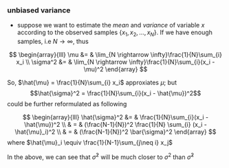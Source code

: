 ### unbiased variance
* suppose we want to estimate the *mean* and *variance* of variable $x$ according to the observed samples $\{x_1, x_2, ..., x_N\}$. If we have enough samples, i.e $N \rightarrow \infty$, thus

$$
\begin{array}{lll}
\mu &= & \lim_{N \rightarrow \infty}\frac{1}{N}\sum_{i} x_i \\
\sigma^2 &= & \lim_{N \rightarrow \infty}\frac{1}{N}\sum_{i}(x_i - \mu)^2
\end{array}
$$

So, $\hat{\mu} =  \frac{1}{N}\sum_{i} x_i$ approxiates $\mu$; but 
$$\hat{\sigma}^2 =  \frac{1}{N}\sum_{i}(x_i - \hat{\mu})^2$$ could be further reformulated as following

$$
\begin{array}{lll}
\hat{\sigma}^2 &= & \frac{1}{N}\sum_{i}(x_i - \hat{\mu})^2 \\
& = & (\frac{N-1}{N})^2 \frac{1}{N} \sum_{i} (x_i - \hat{\mu}_i)^2  \\
& = & (\frac{N-1}{N})^2 \bar{\sigma}^2
\end{array}
$$
where $\hat{\mu}_i \equiv \frac{1}{N-1}\sum_{j\neq i} x_j$

In the above, we can see that $\bar{\sigma}^2$
will be much closer to $\sigma^2$ than $\hat{\sigma}^2$
